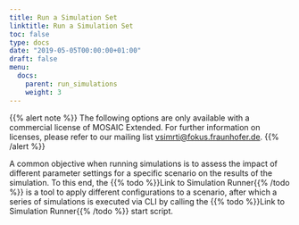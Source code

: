 ```yaml
---
title: Run a Simulation Set
linktitle: Run a Simulation Set
toc: false
type: docs
date: "2019-05-05T00:00:00+01:00"
draft: false
menu:
  docs:
    parent: run_simulations
    weight: 3
---
```


{{% alert note %}}
The following options are only available with a commercial license of MOSAIC Extended.
For further information on licenses, please refer to our mailing list [vsimrti@fokus.fraunhofer.de](mailto:vsimrti@fokus.fraunhofer.de).
{{% /alert %}}

A common objective when running simulations is to assess the impact of different parameter settings for
a specific scenario on the results of the simulation. To this end, the {{% todo %}}Link to Simulation Runner{{% /todo %}} is a tool to apply
different configurations to a scenario, after which a series of simulations is executed via CLI by calling the
{{% todo %}}Link to Simulation Runner{{% /todo %}} start script.